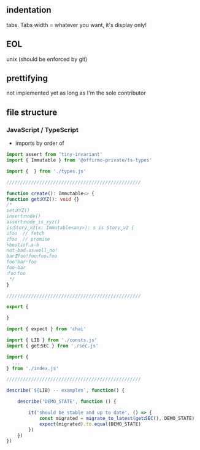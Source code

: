 
## indentation
tabs. Tabs width = whatever you want, it's display only!

## EOL
unix (should be enforced by git)

## prettifying
not implemented yet as long as I'm the sole contributor

## file structure

### JavaScript / TypeScript

* imports by order of

```ts
import assert from 'tiny-invariant'
import { Immutable } from '@offirmo-private/ts-types'

import {  } from './types.js'

/////////////////////////////////////////////////

function create(): Immutable<> {
function getꓽXYZ(): void {}
/*
setꓽXYZ()
insertꓽnode()
assertꓽnode_is_xyz()
isꓽStory‿v2(x: Immutable<any>): s is Story‿v2 {
ↆfoo  // fetch
ೱfoo  // promise
ϟbestↆofꓺaꘌb
notᝍbadₓasⳇwell‿noǃ
bar𝝣fooǃfooꓽfoo𖾚foo
fooꜛbarꜜfoo
fooⵧbar
ꓽfooᐧfoo
 */
}

/////////////////////////////////////////////////

export {

}

```

```ts
import { expect } from 'chai'

import { LIB } from './consts.js'
import { getꓽSEC } from './sec.js'

import {
  ...
} from './index.js'

/////////////////////////////////////////////////

describe(`${LIB} -- examples`, function() {

	describe('DEMO_STATE', function () {

		it('should be stable and up to date', () => {
			const migrated = migrate_to_latest(getꓽSEC(), DEMO_STATE)
			expect(migrated).to.equal(DEMO_STATE)
		})
	})
})

```
